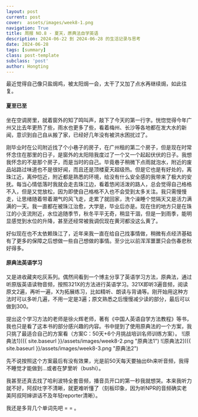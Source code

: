 ```yaml
---
layout: post
current: post
cover:  assets/images/week8-1.png
navigation: True
title: 周报 NO.8 - 夏天，原典法自学英语
description: 2024-06-22 到 2024-06-28 的生活记录与思考
date: 2024-06-28
tags: [summary]
class: post-template
subclass: 'post'
author: Hongting
---
```


最近觉得自己像只盐焗鸡，被太阳焗一会，太干了又加了点水再继续焗，如此往复。


#### 夏至已至

坐在空调房里，就着窗外的知了鸣叫声，敲下了今天的第一行字。恍惚觉得今年广州又比去年更热了些，雨水也更多了些，看着梅州、长沙等各地都在发大水的新闻，意识到自己自从搬了家，已经好几年没有被洪水困扰过了。

刚毕业时在公司附近找了个小巷子的房子，在广州租的第二个房子，但是现在时常怀念住在那里的日子，是窗外的太阳陪我度过了一个又一个起起伏伏的日子。我想我怀念的不是那个房子，而是当时的自己。毕竟巷子稍微下点雨就泡水，附近的废品站路过味道也不是很好闻，而且还是顶楼夏天超级热。但是它也是有好处的，离珠江近，离仲恺近，附近都是熟悉的环境，给没有什么安全感的我带来了极大的安抚。每当心情低落时我就会走去珠江边，看着悠闲活泼的路人，总会觉得自己格格不入，但是又觉放松，因为即使自己格格不入也不会受到太多关注。我只需慢慢走，让思绪随着带着潮气的风飞走，走累了就回家，洗个澡睡个觉隔天又是活力满满的一天。我一直都在被珠江治愈，大学是，毕业后亦是。现在住的地方只是在珠江的小支流附近，水位追随季节，秋冬平平无奇，稍显干涸，但是一到雨季，能明显感觉到水位的升降，甚至还经常被我调侃现在黄河都没这么黄了。

好似现在也不太依赖珠江了，近年来我一直在给自己找事情做，稍微有点经济基础有了更多的保障之后想做一些自己想做的事情。至少比以前浑浑噩噩只会伤春悲秋好得多。


#### 原典法英语学习

又是进收藏夹吃灰系列。偶然间看到一个博主分享了英语学习方法，原典法，通过听原版英语读物音频，按照321X的方法进行英语学习。321X即听3遍音频，阅读原文2遍，再听一遍，X为拓展练习，比如精听、朗读与背诵等。刚开始用这种方法时可以多听几遍，不用一定是3遍；原文熟悉之后慢慢减少读的部分，最后可以做到300。

提出这个学习方法的老师是徐火辉老师，著有《中国人英语自学方法教程》等书，我也只是看了这本书的部分感兴趣的内容。书中提到了使用原典法的一个方案，我只挑了最适合自己的方案看（方案C：50天+6个月挑战培训名师训练方案）。
![原典法1]({{ site.baseurl }}/assets/images/week8-2.png "原典法1")
![原典法2]({{ site.baseurl }}/assets/images/week8-3.png "原典法2")

先不说按照这个方案最后有没有效果，光是前50天每天要抽出6h来听音频，我得不睡觉才能做到...或者在梦里听（bushi）。

我甚至还真去找了哈利波特全套音频，播音员开口的第一秒我就想哭。本来我听力就不好，阿叔吐字不清晰，就更难听懂了（刻板印象，因为听NPR的音频确实老美阿叔阿婶讲话不及年轻reporter清晰）。

我还是多背几个单词先吧 = = 。


